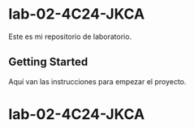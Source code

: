 # lab-02-4C24-JKCA

Este es mi repositorio de laboratorio.

## Getting Started
Aquí van las instrucciones para empezar el proyecto.
# lab-02-4C24-JKCA
